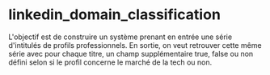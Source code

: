 # linkedin_domain_classification
L'objectif est de construire un système prenant en entrée une série d'intitulés de profils professionnels. En sortie, on veut retrouver cette même série avec pour chaque titre, un champ supplémentaire true, false ou non défini selon si le profil concerne le marché de la tech ou non.

